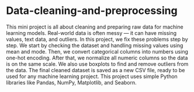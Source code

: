 # Data-cleaning-and-preprocessing 
This mini project is all about cleaning and preparing raw data for machine learning models. Real-world data is often messy — it can have missing values, text data, and outliers. In this project, we fix these problems step by step.
We start by checking the dataset and handling missing values using mean and mode. Then, we convert categorical columns into numbers using one-hot encoding. After that, we normalize all numeric columns so the data is on the same scale. We also use boxplots to find and remove outliers from the data.
The final cleaned dataset is saved as a new CSV file, ready to be used for any machine learning project. This project uses simple Python libraries like Pandas, NumPy, Matplotlib, and Seaborn.
